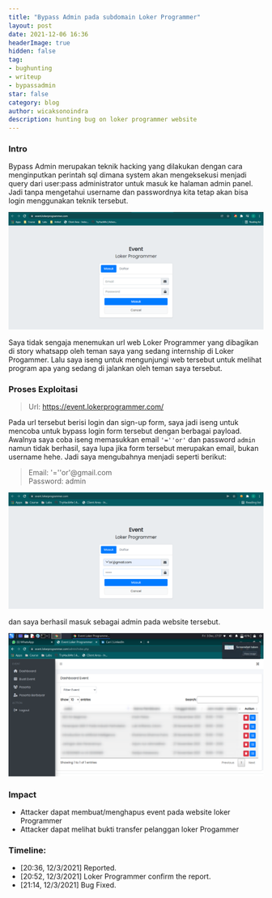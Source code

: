 ```yaml
---
title: "Bypass Admin pada subdomain Loker Programmer"
layout: post
date: 2021-12-06 16:36
headerImage: true
hidden: false
tag:
- bughunting
- writeup
- bypassadmin
star: false
category: blog
author: wicaksonoindra
description: hunting bug on loker programmer website
---
```


### Intro
Bypass Admin merupakan teknik hacking yang dilakukan dengan cara menginputkan perintah sql dimana system akan mengeksekusi menjadi query dari user:pass administrator untuk masuk ke halaman admin panel. Jadi tanpa mengetahui username dan passwordnya kita tetap akan bisa login menggunakan teknik tersebut.

![website](/assets/images/blog/1-bypassadmin-lokerprogrammer/bypassadmin-lokerprogrammer-1.png)

Saya tidak sengaja menemukan url web Loker Programmer yang dibagikan di story whatsapp oleh teman saya yang sedang internship di Loker Progammer. Lalu saya iseng untuk mengunjungi web tersebut untuk melihat program apa yang sedang di jalankan oleh teman saya tersebut.

### Proses Exploitasi
> Url: https://event.lokerprogrammer.com/

Pada url tersebut berisi login dan sign-up form, saya jadi iseng untuk mencoba untuk bypass login form tersebut dengan berbagai payload. Awalnya saya coba iseng memasukkan email `'=''or'` dan password `admin` namun tidak berhasil, saya lupa jika form tersebut merupakan email, bukan username hehe. Jadi saya mengubahnya menjadi seperti berikut:
> Email: '=''or'@gmail.com <br>
Password: admin

![payload](/assets/images/blog/1-bypassadmin-lokerprogrammer/bypassadmin-lokerprogrammer-2.png)

dan saya berhasil masuk sebagai admin pada website tersebut.

![admin](/assets/images/blog/1-bypassadmin-lokerprogrammer/bypassadmin-lokerprogrammer-3.png)

### Impact
- Attacker dapat membuat/menghapus event pada website loker Programmer
- Attacker dapat melihat bukti transfer pelanggan loker Progammer

### Timeline:
- [20:36, 12/3/2021] Reported.
- [20:52, 12/3/2021] Loker Programmer confirm the report.
- [21:14, 12/3/2021] Bug Fixed.
